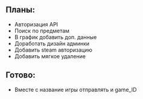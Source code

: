 ## Планы:
* Авторизация API
* Поиск по предметам
* В график добавить доп. данные
* Доработать дизайн админки
* Добавить steam авторизацию
* Добавить мягкое удаление


## Готово:
* Вместе с название игры отправлять и game_ID
